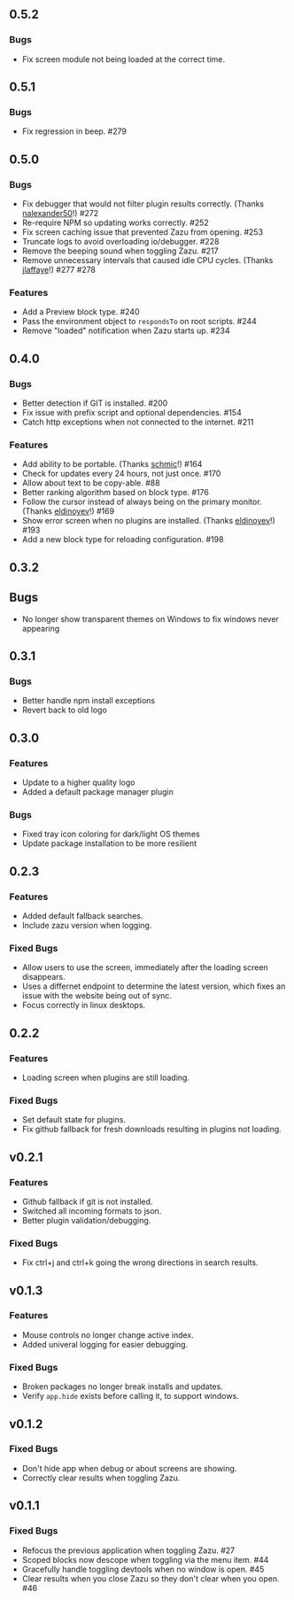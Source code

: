 ## 0.5.2

### Bugs

* Fix screen module not being loaded at the correct time.

## 0.5.1

### Bugs

* Fix regression in beep. #279

## 0.5.0

### Bugs

* Fix debugger that would not filter plugin results correctly. (Thanks
  [nalexander50][nalexander50]!) #272
* Re-require NPM so updating works correctly. #252
* Fix screen caching issue that prevented Zazu from opening. #253
* Truncate logs to avoid overloading io/debugger. #228
* Remove the beeping sound when toggling Zazu. #217
* Remove unnecessary intervals that caused idle CPU cycles. (Thanks
  [jlaffaye][jlaffaye]!) #277 #278

### Features

* Add a Preview block type. #240
* Pass the environment object to `respondsTo` on root scripts. #244
* Remove "loaded" notification when Zazu starts up. #234

## 0.4.0

### Bugs

* Better detection if GIT is installed. #200
* Fix issue with prefix script and optional dependencies. #154
* Catch http exceptions when not connected to the internet. #211

### Features

* Add ability to be portable. (Thanks [schmic][schmic]!) #164
* Check for updates every 24 hours, not just once. #170
* Allow about text to be copy-able. #88
* Better ranking algorithm based on block type. #176
* Follow the cursor instead of always being on the primary monitor. (Thanks
  [eldinoyev][eldinoyev]!) #169
* Show error screen when no plugins are installed. (Thanks
  [eldinoyev][eldinoyev]!) #193
* Add a new block type for reloading configuration. #198

## 0.3.2

## Bugs

* No longer show transparent themes on Windows to fix windows never appearing

## 0.3.1

### Bugs

* Better handle npm install exceptions
* Revert back to old logo

## 0.3.0

### Features

* Update to a higher quality logo
* Added a default package manager plugin

### Bugs

* Fixed tray icon coloring for dark/light OS themes
* Update package installation to be more resilient

## 0.2.3

### Features

* Added default fallback searches.
* Include zazu version when logging.

### Fixed Bugs

* Allow users to use the screen, immediately after the loading screen
  disappears.
* Uses a differnet endpoint to determine the latest version, which fixes an
  issue with the website being out of sync.
* Focus correctly in linux desktops.

## 0.2.2

### Features

* Loading screen when plugins are still loading.

### Fixed Bugs

* Set default state for plugins.
* Fix github fallback for fresh downloads resulting in plugins not loading.

## v0.2.1

### Features

* Github fallback if git is not installed.
* Switched all incoming formats to json.
* Better plugin validation/debugging.

### Fixed Bugs

* Fix ctrl+j and ctrl+k going the wrong directions in search results.

## v0.1.3

### Features

* Mouse controls no longer change active index.
* Added univeral logging for easier debugging.

### Fixed Bugs

* Broken packages no longer break installs and updates.
* Verify `app.hide` exists before calling it, to support windows.

## v0.1.2

### Fixed Bugs

* Don't hide app when debug or about screens are showing.
* Correctly clear results when toggling Zazu.

## v0.1.1

### Fixed Bugs

* Refocus the previous application when toggling Zazu. #27
* Scoped blocks now descope when toggling via the menu item. #44
* Gracefully handle toggling devtools when no window is open. #45
* Clear results when you close Zazu so they don't clear when you open. #46

[schmic]: https://github.com/schmic
[eldinoyev]: https://github.com/eldinoyev
[nalexander50]: https://github.com/nalexander50
[jlaffaye]: https://github.com/jlaffaye
